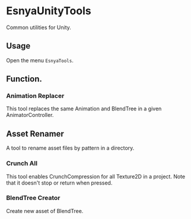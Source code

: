 # EsnyaUnityTools
Common utilities for Unity.

## Usage
Open the menu `EsnyaTools`.

## Function.
### Animation Replacer
This tool replaces the same Animation and BlendTree in a given AnimatorController.

## Asset Renamer
A tool to rename asset files by pattern in a directory.

### Crunch All
This tool enables CrunchCompression for all Texture2D in a project. Note that it doesn't stop or return when pressed.

### BlendTree Creator
Create new asset of BlendTree.
